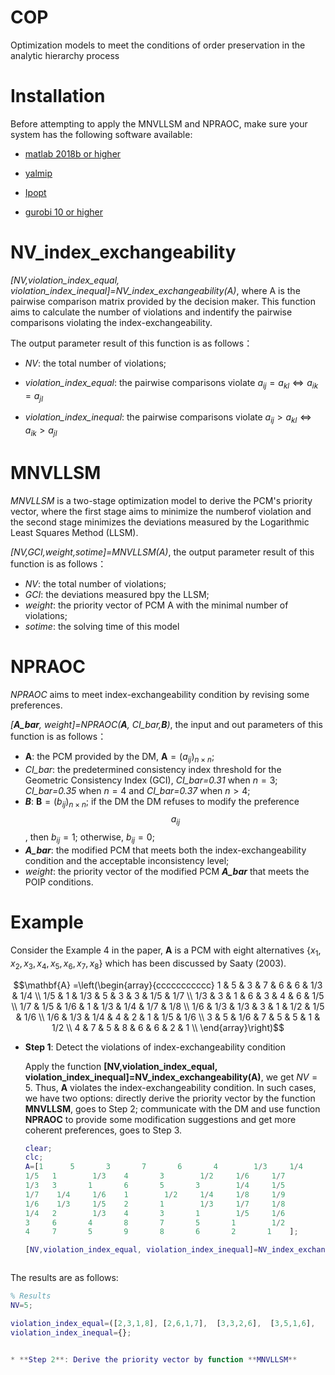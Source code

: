 # COP
Optimization models to meet the conditions of order preservation in the analytic hierarchy process

# Installation
Before attempting to apply the MNVLLSM and NPRAOC, make sure your system has the following software available: 

* [matlab 2018b or higher](https://www.mathworks.com/products/matlab.html)

* [yalmip](https://yalmip.github.io/)

* [Ipopt](https://github.com/coin-or/Ipopt)

* [gurobi 10 or higher](https://www.gurobi.com/)


# NV_index_exchangeability

*[NV,violation_index_equal, violation_index_inequal]=NV_index_exchangeability(A)*, where A is the pairwise comparison matrix provided by the decision maker. This function
aims to calculate the number of violations and indentify the pairwise comparisons violating the index-exchangeability. 

The output parameter result of this function is as follows：

* *NV*: the total number of violations;

* *violation_index_equal*: the pairwise comparisons violate $a_{ij}= a_{kl}  \Leftrightarrow a_{ik}= a_{jl}$

* *violation_index_inequal*: the pairwise comparisons violate $a_{ij}> a_{kl}  \Leftrightarrow a_{ik}> a_{jl}$


# MNVLLSM

*MNVLLSM* is a two-stage optimization model to derive the PCM's priority vector, where the first stage aims to minimize the numberof violation and the second stage minimizes the deviations  measured by the Logarithmic Least Squares Method (LLSM).

*[NV,GCI,weight,sotime]=MNVLLSM(A)*, the output parameter result of this function is as follows：

* *NV*: the total number of violations;
* *GCI*: the deviations measured bpy the LLSM;
* *weight*: the priority vector of PCM A with the minimal number of violations;
* *sotime*: the solving time of this model

# NPRAOC

*NPRAOC* aims to meet  index-exchangeability condition by revising some preferences.

*[**A_bar**, weight]=NPRAOC(**A**, CI_bar,**B**)*, the input and out parameters of this function is as follows：
* **A**: the PCM provided by the DM, $\mathbf{A}=(a_{ij})_{n\times n}$;
* *CI_bar*: the predetermined consistency index threshold for the Geometric Consistency Index (GCI), *CI_bar=0.31* when $n=3$; *CI_bar=0.35* when $n=4$ and *CI_bar=0.37* when $n>4$;
* ***B***:  $\mathbf{B}=(b_{ij})_{n\times n}$; if  the DM the DM refuses to modify the preference $$a_{ij}$$, then $b_{ij}=1$; otherwise, $b_{ij}=0$;
* ***A_bar***: the modified PCM that meets both the   index-exchangeability condition
and the acceptable inconsistency level;
* *weight*: the priority vector of the modified PCM ***A_bar*** that meets the POIP conditions.


# Example
Consider the Example 4 in the paper, $\mathbf{A}$ is a PCM with eight alternatives $\{x_1,x_2,x_3,x_4, x_5,x_6,x_7,x_8\}$ which has been discussed by  Saaty (2003).

$$\mathbf{A} =\left(\begin{array}{ccccccccccc}
 1     & 5     & 3     & 7     & 6     & 6     &  1/3  &  1/4 \\
     1/5  & 1     &  1/3  & 5     & 3     & 3     &  1/5  &  1/7 \\
     1/3  & 3     & 1     & 6     & 3     & 4     & 6     &  1/5 \\
     1/7  &  1/5  &  1/6  & 1     &  1/3  &  1/4  &  1/7  &  1/8 \\
     1/6  &  1/3  &  1/3  & 3     & 1     &  1/2  &  1/5  &  1/6 \\
     1/6  &  1/3  &  1/4  & 4     & 2     & 1     &  1/5  &  1/6 \\
    3     & 5     &  1/6  & 7     & 5     & 5     & 1     &  1/2 \\
    4     & 7     & 5     & 8     & 6     & 6     & 2     & 1     \\
  \end{array}\right)$$

* **Step 1**: Detect the violations of index-exchangeability condition

  Apply the function **[NV,violation_index_equal, violation_index_inequal]=NV_index_exchangeability(A)**, we get $NV=5$. Thus, $\mathbf{A}$ violates the index-exchangeability condition.
  In such cases, we have two options: directly derive the priority vector by the function **MNVLLSM**, goes to Step 2; communicate with the DM and use function **NPRAOC** to provide some
  modification suggestions and get more coherent preferences, goes to Step 3.

  ```matlab
  clear;
  clc;
  A=[1    	5    	3    	7    	6    	4    	 1/3	 1/4
  1/5	1    	 1/3	4    	3    	 1/2	 1/6	 1/7
  1/3	3    	1    	6    	5    	3    	 1/4	 1/5
  1/7	 1/4	 1/6	1    	 1/2	 1/4	 1/8	 1/9
  1/6	 1/3	 1/5	2    	1    	 1/3	 1/7	 1/8
  1/4	2    	 1/3	4    	3    	1    	 1/5	 1/6
  3    	6    	4    	8    	7    	5    	1    	 1/2
  4    	7    	5    	9    	8    	6    	2    	1    ];

  [NV,violation_index_equal, violation_index_inequal]=NV_index_exchangeability(A);


  
 The results are as follows:
  ```matlab
  % Results
  NV=5;

  violation_index_equal=([2,3,1,8],	[2,6,1,7],	[3,3,2,6],	[3,5,1,6],	[4,4,2,6],	[4,5,1,7],	[4,6,3,8],	[5,5,2,6],	[5,6,1,8],	[5,6,3,7]);
  violation_index_inequal={};


* **Step 2**: Derive the priority vector by function **MNVLLSM**
  

  

